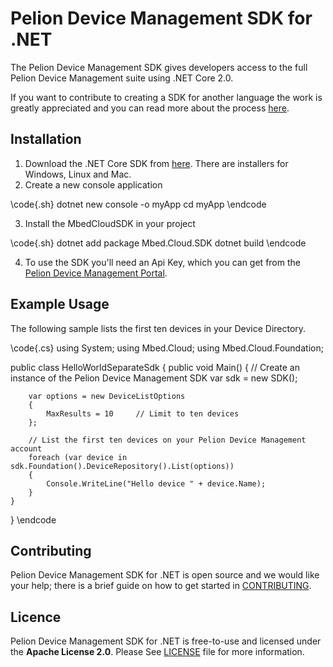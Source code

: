 # Pelion Device Management SDK for .NET

The Pelion Device Management SDK gives developers access to the full Pelion Device Management suite using .NET Core 2.0.

If you want to contribute to creating a SDK for another language the work is
greatly appreciated and you can read more about the process
[here](https://github.com/ARMmbed/mbed-cloud-sdk-codegen/blob/master/docs/create-new-language.md/).

## Installation

1. Download the .NET Core SDK from [here](https://www.microsoft.com/net/download). There are installers for Windows, Linux and Mac.
2. Create a new console application

\code{.sh}
dotnet new console -o myApp
cd myApp
\endcode

3. Install the MbedCloudSDK in your project

\code{.sh}
dotnet add package Mbed.Cloud.SDK
dotnet build
\endcode

4. To use the SDK you'll need an Api Key, which you can get from the [Pelion Device Management Portal](https://portal.mbedcloud.com/).

## Example Usage

The following sample lists the first ten devices in your Device Directory.

\code{.cs}
using System;
using Mbed.Cloud;
using Mbed.Cloud.Foundation;

public class HelloWorldSeparateSdk
{
    public void Main()
    {
        // Create an instance of the Pelion Device Management SDK
        var sdk = new SDK();

        var options = new DeviceListOptions
        {
            MaxResults = 10     // Limit to ten devices
        };

        // List the first ten devices on your Pelion Device Management account
        foreach (var device in sdk.Foundation().DeviceRepository().List(options))
        {
            Console.WriteLine("Hello device " + device.Name);
        }
    }
}
\endcode

## Contributing

Pelion Device Management SDK for .NET is open source and we would like your help; there is a
brief guide on how to get started in [CONTRIBUTING](https://github.com/ARMmbed/mbed-cloud-sdk-dotnet/blob/master/CONTRIBUTING.md/).

## Licence

Pelion Device Management SDK for .NET is free-to-use and licensed under the **Apache License 2.0**.
Please See [LICENSE](https://github.com/ARMmbed/mbed-cloud-sdk-dotnet/blob/master/LICENSE) file for more information.
